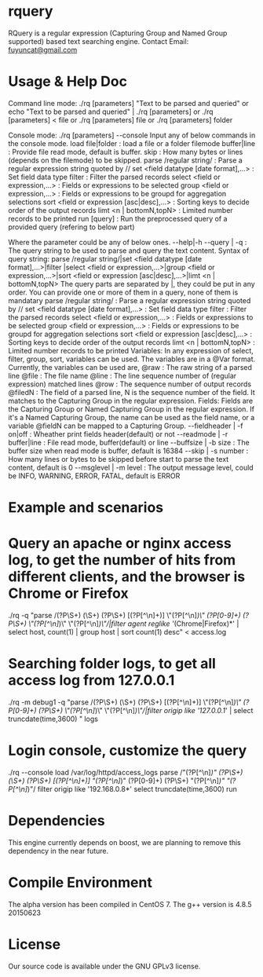 # rquery
  RQuery is a regular expression (Capturing Group and Named Group supported) based text searching engine.
  Contact Email: fuyuncat@gmail.com

# Usage & Help Doc
Command line mode:
  ./rq [parameters] "Text to be parsed and queried"
  or
  echo "Text to be parsed and queried" | ./rq [parameters]
  or
  ./rq [parameters] < file
  or
  ./rq [parameters] file
  or
  ./rq [parameters] folder

Console mode:
  ./rq [parameters] --console
  Input any of below commands in the console mode.
    load file|folder : load a file or a folder
    filemode buffer|line : Provide file read mode, default is buffer.
    skip <N> : How many bytes or lines (depends on the filemode) to be skipped.
    parse /regular string/ : Parse a regular expression string quoted by //
    set <field datatype [date format],...> : Set field data type
    filter <filter conditions> : Filter the parsed records
    select <field or expression,...> : Fields or expressions to be selected
    group <field or expression,...> : Fields or expressions to be groupd for aggregation selections
    sort <field or expression [asc|desc],...> : Sorting keys to decide order of the output records
    limt <n | bottomN,topN> : Limited number records to be printed
    run [query] : Run the preprocessed query of a provided query (refering to below part)

Where the parameter could be any of below ones.
  --help|-h
  --query | -q <qeury string> : The query string to be used to parse and query the text content.
    Syntax of query string:
      parse /regular string/|set <field datatype [date format],...>|filter <filter conditions>|select <field or expression,...>|group <field or expression,...>|sort <field or expression [asc|desc],...>|limt <n | bottomN,topN>
      The query parts are separated by |, they could be put in any order. You can provide one or more of them in a query, none of them is mandatary
        parse /regular string/ : Parse a regular expression string quoted by //
        set <field datatype [date format],...> : Set field data type
        filter <filter conditions> : Filter the parsed records
        select <field or expression,...> : Fields or expressions to be selected
        group <field or expression,...> : Fields or expressions to be groupd for aggregation selections
        sort <field or expression [asc|desc],...> : Sorting keys to decide order of the output records
        limt <n | bottomN,topN> : Limited number records to be printed
    Variables:
      In any expression of select, filter, group, sort, variables can be used. The variables are in a @Var format. Currently, the variables can be used are,
        @raw : The raw string of a parsed line
        @file : The file name
        @line : The line sequence number of (regular expression) matched lines
        @row : The sequence number of output records
        @filedN : The field of a parsed line, N is the sequence number of the field. It matches to the Capturing Group in the regular expression.
    Fields:
      Fields are the Capturing Group or Named Capturing Group in the regular expression. If it's a Named Capturing Group, the name can be used as the field name, or a variable @fieldN can be mapped to a Capturing Group. 
  --fieldheader | -f on|off : Wheather print fields header(default) or not
  --readmode | -r buffer|line : File read mode, buffer(default) or line
  --buffsize | -b size : The buffer size when read mode is buffer, default is 16384
  --skip | -s number : How many lines or bytes to be skipped before start to parse the text content, default is 0
  --msglevel | -m level : The output message level, could be INFO, WARNING, ERROR, FATAL, default is ERROR

# Example and scenarios
  # Query an apache or nginx access log, to get the number of hits from different clients, and the browser is Chrome or Firefox
  ./rq -q "parse /(?P<host>\S+) (\S+) (?P<user>\S+) \[(?P<time>[^\n]+)\] \\\"(?P<request>[^\n]*)\\\" (?P<status>[0-9]+) (?P<size>\S+) \\\"(?P<referrer>[^\n]*)\\\" \\\"(?P<agent>[^\n]*)\\\"/|filter agent reglike '*(Chrome|Firefox)*' | select host, count(1) | group host | sort count(1) desc" < access.log

  # Searching folder logs, to get all access log from 127.0.0.1
  ./rq -m debug1 -q "parse /(?P<host>\S+) (\S+) (?P<user>\S+) \[(?P<time>[^\n]+)\] \\\"(?P<request>[^\n]*)\\\" (?P<status>[0-9]+) (?P<size>\S+) \\\"(?P<referrer>[^\n]*)\\\" \\\"(?P<agent>[^\n]*)\\\"/|filter origip like '127.0.0.1*' | select truncdate(time,3600) " logs
  
  # Login console, customize the query
  ./rq --console
  load /var/log/httpd/access_logs
  parse /\"(?P<origip>[^\n]*)\" (?P<host>\S+) (\S+) (?P<user>\S+) \[(?P<time>[^\n]+)\] \"(?P<request>[^\n]*)\" (?P<status>[0-9]+) (?P<size>\S+) \"(?P<referrer>[^\n]*)\" \"(?P<agent>[^\n]*)\"/
  filter origip like '192.168.0.8*'
  select truncdate(time,3600)
  run
  
# Dependencies
  This engine currently depends on boost, we are planning to remove this dependency in the near future.

# Compile Environment
  The alpha version has been compiled in CentOS 7.
  The g++ version is 4.8.5 20150623

# License
  Our source code is available under the GNU GPLv3 license.
  
